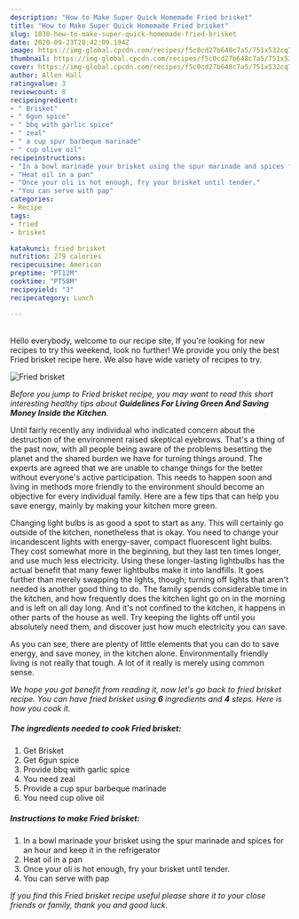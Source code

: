 ```yaml
---
description: "How to Make Super Quick Homemade Fried brisket"
title: "How to Make Super Quick Homemade Fried brisket"
slug: 1030-how-to-make-super-quick-homemade-fried-brisket
date: 2020-09-23T20:42:09.194Z
image: https://img-global.cpcdn.com/recipes/f5c0cd27b648c7a5/751x532cq70/fried-brisket-recipe-main-photo.jpg
thumbnail: https://img-global.cpcdn.com/recipes/f5c0cd27b648c7a5/751x532cq70/fried-brisket-recipe-main-photo.jpg
cover: https://img-global.cpcdn.com/recipes/f5c0cd27b648c7a5/751x532cq70/fried-brisket-recipe-main-photo.jpg
author: Allen Hall
ratingvalue: 3
reviewcount: 8
recipeingredient:
- " Brisket"
- " 6gun spice"
- " bbq with garlic spice"
- " zeal"
- " a cup spur barbeque marinade"
- " cup olive oil"
recipeinstructions:
- "In a bowl marinade your brisket using the spur marinade and spices for an hour and keep it in the refrigerator"
- "Heat oil in a pan"
- "Once your oli is hot enough, fry your brisket until tender."
- "You can serve with pap"
categories:
- Recipe
tags:
- fried
- brisket

katakunci: fried brisket 
nutrition: 279 calories
recipecuisine: American
preptime: "PT12M"
cooktime: "PT58M"
recipeyield: "3"
recipecategory: Lunch

---
```

<br>
Hello everybody, welcome to our recipe site, If you're looking for new recipes to try this weekend, look no further! We provide you only the best Fried brisket recipe here. We also have wide variety of recipes to try.
<br>


![Fried brisket](https://img-global.cpcdn.com/recipes/f5c0cd27b648c7a5/751x532cq70/fried-brisket-recipe-main-photo.jpg)

<i>Before you jump to Fried brisket recipe, you may want to read this short interesting healthy tips about 
<strong>Guidelines For Living Green And Saving Money Inside the Kitchen</strong>.</i>
</br>

Until fairly recently any individual who indicated concern about the destruction of the environment raised skeptical eyebrows. That's a thing of the past now, with all people being aware of the problems besetting the planet and the shared burden we have for turning things around. The experts are agreed that we are unable to change things for the better without everyone's active participation. This needs to happen soon and living in methods more friendly to the environment should become an objective for every individual family. Here are a few tips that can help you save energy, mainly by making your kitchen more green.

Changing light bulbs is as good a spot to start as any. This will certainly go outside of the kitchen, nonetheless that is okay. You need to change your incandescent lights with energy-saver, compact fluorescent light bulbs. They cost somewhat more in the beginning, but they last ten times longer, and use much less electricity. Using these longer-lasting lightbulbs has the actual benefit that many fewer lightbulbs make it into landfills. It goes further than merely swapping the lights, though; turning off lights that aren't needed is another good thing to do. The family spends considerable time in the kitchen, and how frequently does the kitchen light go on in the morning and is left on all day long. And it's not confined to the kitchen, it happens in other parts of the house as well. Try keeping the lights off until you absolutely need them, and discover just how much electricity you can save.

As you can see, there are plenty of little elements that you can do to save energy, and save money, in the kitchen alone. Environmentally friendly living is not really that tough. A lot of it really is merely using common sense.


<i>We hope you got benefit from reading it, now let's go back to fried brisket recipe. You can have fried brisket using <strong>6</strong> ingredients and <strong>4</strong> steps. Here is how you cook it.
</i>

##### The ingredients needed to cook Fried brisket:

1. Get  Brisket
1. Get  6gun spice
1. Provide  bbq with garlic spice
1. You need  zeal
1. Provide  a cup spur barbeque marinade
1. You need  cup olive oil


##### Instructions to make Fried brisket:

1. In a bowl marinade your brisket using the spur marinade and spices for an hour and keep it in the refrigerator
1. Heat oil in a pan
1. Once your oli is hot enough, fry your brisket until tender.
1. You can serve with pap


<i>If you find this Fried brisket recipe useful please share it to your close friends or family, thank you and good luck.</i>
